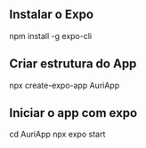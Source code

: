 Instalar o Expo
-----------------------
npm install -g expo-cli


Criar estrutura do App
-----------------------
npx create-expo-app AuriApp


Iniciar o app com expo
-----------------------
cd AuriApp
npx expo start

